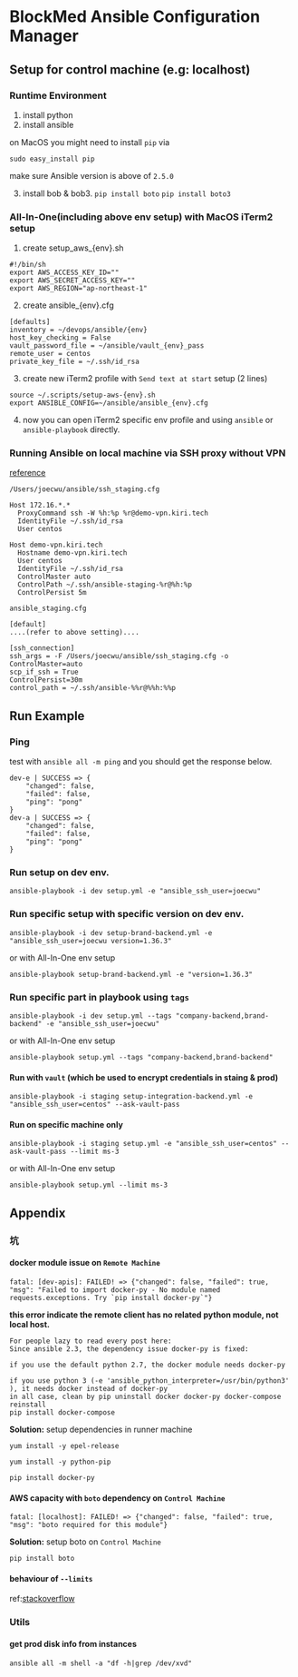 # BlockMed Ansible Configuration Manager

## Setup for control machine (e.g: localhost)

### Runtime Environment

1. install python
2. install ansible

on MacOS you might need to install `pip` via
```
sudo easy_install pip
```

make sure Ansible version is above of `2.5.0`

3. install bob & bob3. `pip install boto` `pip install boto3`

### All-In-One(including above env setup) with MacOS iTerm2 setup

1. create setup_aws_{env}.sh
```
#!/bin/sh
export AWS_ACCESS_KEY_ID=""
export AWS_SECRET_ACCESS_KEY=""
export AWS_REGION="ap-northeast-1"
```

2. create ansible_{env}.cfg
```
[defaults]
inventory = ~/devops/ansible/{env}
host_key_checking = False
vault_password_file = ~/ansible/vault_{env}_pass
remote_user = centos
private_key_file = ~/.ssh/id_rsa
```

3. create new iTerm2 profile with `Send text at start` setup (2 lines)
```
source ~/.scripts/setup-aws-{env}.sh
export ANSIBLE_CONFIG=~/ansible/ansible_{env}.cfg
```

4. now you can open iTerm2 specific env profile and using `ansible` or `ansible-playbook` directly.

### Running Ansible on local machine via SSH proxy without VPN

[reference](https://blog.scottlowe.org/2015/12/24/running-ansible-through-ssh-bastion-host/)

`/Users/joecwu/ansible/ssh_staging.cfg`
```
Host 172.16.*.*
  ProxyCommand ssh -W %h:%p %r@demo-vpn.kiri.tech
  IdentityFile ~/.ssh/id_rsa
  User centos

Host demo-vpn.kiri.tech
  Hostname demo-vpn.kiri.tech
  User centos
  IdentityFile ~/.ssh/id_rsa
  ControlMaster auto
  ControlPath ~/.ssh/ansible-staging-%r@%h:%p
  ControlPersist 5m
```

`ansible_staging.cfg`
```
[default]
....(refer to above setting)....

[ssh_connection]
ssh_args = -F /Users/joecwu/ansible/ssh_staging.cfg -o ControlMaster=auto
scp_if_ssh = True
ControlPersist=30m
control_path = ~/.ssh/ansible-%%r@%%h:%%p
```


## Run Example

### Ping

test with `ansible all -m ping` and you should get the response below.
```
dev-e | SUCCESS => {
    "changed": false,
    "failed": false,
    "ping": "pong"
}
dev-a | SUCCESS => {
    "changed": false,
    "failed": false,
    "ping": "pong"
}
```


### Run setup on dev env.

```
ansible-playbook -i dev setup.yml -e "ansible_ssh_user=joecwu"
```

### Run specific setup with specific version on dev env.

```
ansible-playbook -i dev setup-brand-backend.yml -e "ansible_ssh_user=joecwu version=1.36.3"
```
or with All-In-One env setup
```
ansible-playbook setup-brand-backend.yml -e "version=1.36.3"
```

### Run specific part in playbook using `tags`

```
ansible-playbook -i dev setup.yml --tags "company-backend,brand-backend" -e "ansible_ssh_user=joecwu"
```
or with All-In-One env setup
```
ansible-playbook setup.yml --tags "company-backend,brand-backend"
```

#### Run with `vault` (which be used to encrypt credentials in staing & prod)

```
ansible-playbook -i staging setup-integration-backend.yml -e "ansible_ssh_user=centos" --ask-vault-pass
```

#### Run on specific machine only

```
ansible-playbook -i staging setup.yml -e "ansible_ssh_user=centos" --ask-vault-pass --limit ms-3
```
or with All-In-One env setup
```
ansible-playbook setup.yml --limit ms-3
```



## Appendix

### 坑

#### docker module issue on `Remote Machine`

```
fatal: [dev-apis]: FAILED! => {"changed": false, "failed": true, "msg": "Failed to import docker-py - No module named requests.exceptions. Try `pip install docker-py`"}
```

**this error indicate the remote client has no related python module, not local host.**

```
For people lazy to read every post here:
Since ansible 2.3, the dependency issue docker-py is fixed:

if you use the default python 2.7, the docker module needs docker-py

if you use python 3 (-e 'ansible_python_interpreter=/usr/bin/python3' ), it needs docker instead of docker-py
in all case, clean by pip uninstall docker docker-py docker-compose
reinstall
pip install docker-compose
```

**Solution:** setup dependencies in runner machine

```
yum install -y epel-release

yum install -y python-pip

pip install docker-py

```

#### AWS capacity with `boto` dependency on `Control Machine`

```
fatal: [localhost]: FAILED! => {"changed": false, "failed": true, "msg": "boto required for this module"}
```

**Solution:** setup boto on `Control Machine`

```
pip install boto
```

#### behaviour of `--limits`

ref:[stackoverflow](https://stackoverflow.com/questions/44541463/limit-ansible-playbook-by-hosts-of-plays)

### Utils

#### get prod disk info from instances

```
ansible all -m shell -a "df -h|grep /dev/xvd"
```
